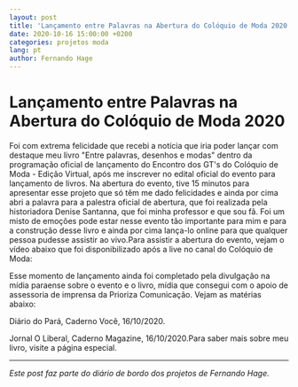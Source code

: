 ```yaml
---
layout: post
title: 'Lançamento entre Palavras na Abertura do Colóquio de Moda 2020'
date: 2020-10-16 15:00:00 +0200
categories: projetos moda
lang: pt
author: Fernando Hage
---
```


# Lançamento entre Palavras na Abertura do Colóquio de Moda 2020

Foi com extrema felicidade que recebi a notícia que iria poder lançar com destaque meu livro "Entre palavras, desenhos e modas" dentro da programação oficial de lançamento do Encontro dos GT's do Colóquio de Moda - Edição Virtual, após me inscrever no edital oficial do evento para lançamento de livros. Na abertura do evento, tive 15 minutos para apresentar esse projeto que só têm me dado felicidades e ainda por cima abri a palavra para a palestra oficial de abertura, que foi realizada pela historiadora Denise Santanna, que foi minha professor e que sou fã. Foi um misto de emoções pode estar nesse evento tão importante para mim e para a construção desse livro e ainda por cima lança-lo online para que qualquer pessoa pudesse assistir ao vivo.​Para assistir a abertura do evento, vejam o vídeo abaixo que foi disponibilizado após a live no canal do Colóquio de Moda:

Esse momento de lançamento ainda foi completado pela divulgação na mídia paraense sobre o evento e o livro, mídia que consegui com o apoio de assessoria de imprensa da Prioriza Comunicação. Vejam as matérias abaixo:

Diário do Pará, Caderno Você, 16/10/2020.

Jornal O Liberal, Caderno Magazine, 16/10/2020.Para saber mais sobre meu livro, visite a página especial.

---

*Este post faz parte do diário de bordo dos projetos de Fernando Hage.*